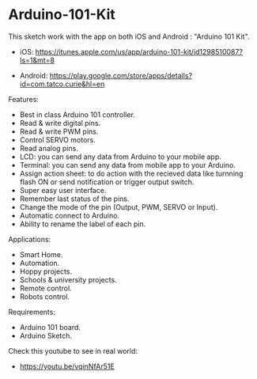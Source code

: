 # Arduino-101-Kit
This sketch work with the app on both iOS and Android : "Arduino 101 Kit".

- iOS: https://itunes.apple.com/us/app/arduino-101-kit/id1298510087?ls=1&mt=8

- Android: https://play.google.com/store/apps/details?id=com.tatco.curie&hl=en

Features:
- Best in class Arduino 101 controller.
- Read & write digital pins. 
- Read & write PWM pins.
- Control SERVO motors.
- Read analog pins.
- LCD: you can send any data from Arduino to your mobile app.
- Terminal: you can send any data from mobile app to your Arduino.
- Assign action sheet: to do action with the recieved data 
  like turnning flash ON or send notification or trigger output switch.
- Super easy user interface.
- Remember last status of the pins.
- Change the mode of the pin (Output, PWM, SERVO or Input).
- Automatic connect to Arduino.
- Ability to rename the label of each pin.

Applications:

- Smart Home.
- Automation.
- Hoppy projects.
- Schools & university projects.
- Remote control.
- Robots control.

Requirements:

- Arduino 101 board.
- Arduino Sketch.

Check this youtube to see in real world:	
- https://youtu.be/vqinNfAr51E
